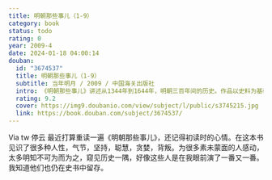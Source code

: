 ```yaml
---
title: 明朝那些事儿（1-9）
category: book
status: todo
rating: 0
year: 2009-4
date: 2024-01-18 04:00:14
douban:
  id: "3674537"
  title: 明朝那些事儿（1-9）
  subtitle: 当年明月 / 2009 / 中国海关出版社
  intro: 《明朝那些事儿》讲述从1344年到1644年，明朝三百年间的历史。作品以史料为基础，以年代和具体人物为主线，运用小说的笔法，对明朝十七帝和其他王公权贵和小人物的命运进行全景展示，尤其对官场政治、战争、帝王心术着墨最多。作品也是一部明朝政治经济制度、人伦道德的演义。
  rating: 9.2
  cover: https://img9.doubanio.com/view/subject/l/public/s3745215.jpg
  link: https://book.douban.com/subject/3674537/
---
```


Via tw 停云 最近打算重读一遍《明朝那些事儿》，还记得初读时的心情。在这本书见识了很多种人性，气节，坚持，聪慧，贪婪，背叛。为很多素未蒙面的人感动，太多明知不可为而为之，窥见历史一隅，好像这些人是在我眼前演了一番又一番。我知道他们也仍在史书中留存。